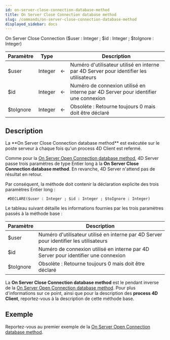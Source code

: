 ```yaml
---
id: on-server-close-connection-database-method
title: On Server Close Connection database method
slug: /commands/on-server-close-connection-database-method
displayed_sidebar: docs
---
```


<!--REF #_command_.On Server Close Connection database method.Syntax-->On Server Close Connection ($user : Integer ; $id : Integer ; $toIgnore : Integer)<!-- END REF-->
<!--REF #_command_.On Server Close Connection database method.Params-->
| Paramètre | Type |  | Description |
| --- | --- | --- | --- |
| $user | Integer | &#8592; | Numéro d'utilisateur utilisé en interne par 4D Server pour identifier les utilisateurs |
| $id | Integer | &#8592; | Numéro de connexion utilisé en interne par 4D Server pour identifier une connexion |
| $toIgnore | Integer | &#8592; | Obsolète : Retourne toujours 0 mais doit être déclaré |

<!-- END REF-->

## Description 

<!--REF #_command_.On Server Close Connection database method.Summary-->La **On Server Close Connection database method** est exécutée sur le poste serveur à chaque fois qu'un process 4D Client est refermé.<!-- END REF-->

Comme pour la [On Server Open Connection database method](on-server-open-connection-database-method.md), 4D Server passe trois paramètres de type Entier long à la **On Server Close Connection database method**. En revanche, 4D Server n'attend pas de résultat en retour.

Par conséquent, la méthode doit contenir la déclaration explicite des trois paramètres Entier long :

```4d
 #DECLARE($user : Integer ; $id : Integer ; $toIgnore : Integer)
```

Le tableau suivant détaille les informations fournies par les trois paramètres passés à la méthode base :

| **Paramètre** | **Description**                                                                        |
| ------------- | -------------------------------------------------------------------------------------- |
| $user            | Numéro d'utilisateur utilisé en interne par 4D Server pour identifier les utilisateurs |
| $id            | Numéro de connexion utilisé en interne par 4D Server pour identifier une connexion     |
| $toIgnore            | Obsolète : Retourne toujours 0 mais doit être déclaré                                  |

La **On Server Close Connection database method** est le pendant inverse de la [On Server Open Connection database method](on-server-open-connection-database-method.md). Pour plus d'informations sur ce point, ainsi que pour la description des **process 4D Client**, reportez-vous à la description de cette méthode base. 

## Exemple 

Reportez-vous au premier exemple de la [On Server Open Connection database method](on-server-open-connection-database-method.md).
